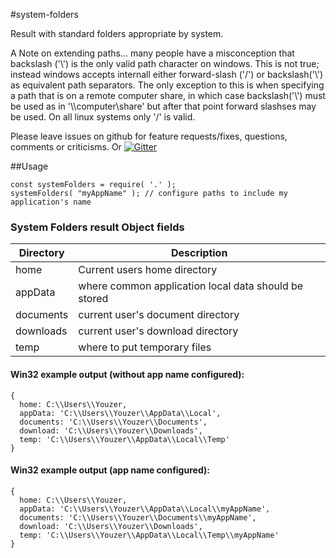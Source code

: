 #system-folders

Result with standard folders appropriate by system.

A Note on extending paths... many people have a misconception that backslash ('\\') is the only valid path character on windows.  This is not true; 
instead windows accepts internall either forward-slash ('/') or backslash('\\') as equivalent path separators.  The only exception to this is when specifying a 
path that is on a remote computer share, in which case backslash('\\') must be used as in '\\\\computer\\share' but after that point forward slashses
may be used.  On all linux systems only '/' is valid.

Please leave issues on github for feature requests/fixes, questions, comments or criticisms.  Or [![Gitter](https://badges.gitter.im/d3x0r/system-folders.svg)](https://gitter.im/d3x0r/system-folders?utm_source=badge&utm_medium=badge&utm_campaign=pr-badge)

##Usage

```
const systemFolders = require( '.' );
systemFolders( "myAppName" ); // configure paths to include my application's name
```

### System Folders result Object fields

| Directory |  Description |
|---|---|
| home | Current users home directory |
| appData | where common application local data should be stored |
| documents | current user's document directory |
| downloads | current user's download directory |
| temp | where to put temporary files |



#### Win32 example output (without app name configured):

```
{
  home: C:\\Users\\Youzer,
  appData: 'C:\\Users\\Youzer\\AppData\\Local',
  documents: 'C:\\Users\\Youzer\\Documents',
  download: 'C:\\Users\\Youzer\\Downloads',
  temp: 'C:\\Users\\Youzer\\AppData\\Local\\Temp' 
}

```

#### Win32 example output (app name configured):

```
{
  home: C:\\Users\\Youzer,
  appData: 'C:\\Users\\Youzer\\AppData\\Local\\myAppName',
  documents: 'C:\\Users\\Youzer\\Documents\\myAppName',
  download: 'C:\\Users\\Youzer\\Downloads',
  temp: 'C:\\Users\\Youzer\\AppData\\Local\\Temp\\myAppName' 
}

```

